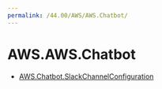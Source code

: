 ```yaml
---
permalink: /44.00/AWS/AWS.Chatbot/
---
```


# AWS.AWS.Chatbot



* [AWS.Chatbot.SlackChannelConfiguration](AWS.Chatbot.SlackChannelConfiguration.md)
